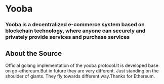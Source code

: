 # Yooba
### Yooba is a decentralized e-commerce system based on blockchain technology, where anyone can securely and privately provide services and purchase services


## About the Source
Official golang implementation of the yooba protocol.It is developed base on go-ethereum.But in future they are very different. 
 Just standing on the shoulder of giants. They fly towards different way.Thanks for Ethereum.
